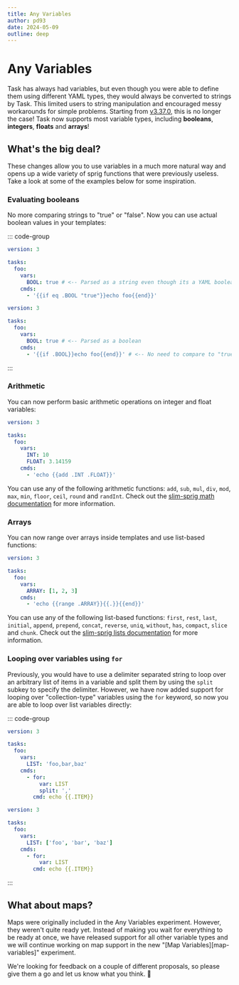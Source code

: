 ```yaml
---
title: Any Variables
author: pd93
date: 2024-05-09
outline: deep
---
```


# Any Variables

<AuthorCard :author="$frontmatter.author" />

Task has always had variables, but even though you were able to define them using different YAML types, they would always be converted to strings by Task. This limited users to string manipulation and encouraged messy workarounds for simple problems. Starting from [v3.37.0][v3.37.0], this is no longer the case! Task now supports most variable types, including **booleans**, **integers**, **floats** and **arrays**!

## What's the big deal?

These changes allow you to use variables in a much more natural way and opens up a wide variety of sprig functions that were previously useless. Take a look at some of the examples below for some inspiration.

### Evaluating booleans

No more comparing strings to "true" or "false". Now you can use actual boolean values in your templates:

::: code-group

```yaml [Before]
version: 3

tasks:
  foo:
    vars:
      BOOL: true # <-- Parsed as a string even though its a YAML boolean
    cmds:
      - '{{if eq .BOOL "true"}}echo foo{{end}}'
```

```yaml [After]
version: 3

tasks:
  foo:
    vars:
      BOOL: true # <-- Parsed as a boolean
    cmds:
      - '{{if .BOOL}}echo foo{{end}}' # <-- No need to compare to "true"
```

:::

### Arithmetic

You can now perform basic arithmetic operations on integer and float variables:

```yaml
version: 3

tasks:
  foo:
    vars:
      INT: 10
      FLOAT: 3.14159
    cmds:
      - 'echo {{add .INT .FLOAT}}'
```

You can use any of the following arithmetic functions: `add`, `sub`, `mul`, `div`, `mod`, `max`, `min`, `floor`, `ceil`, `round` and `randInt`. Check out the [slim-sprig math documentation][slim-sprig-math] for more information.

### Arrays

You can now range over arrays inside templates and use list-based functions:

```yaml
version: 3

tasks:
  foo:
    vars:
      ARRAY: [1, 2, 3]
    cmds:
      - 'echo {{range .ARRAY}}{{.}}{{end}}'
```

You can use any of the following list-based functions: `first`, `rest`, `last`, `initial`, `append`, `prepend`, `concat`, `reverse`, `uniq`, `without`, `has`, `compact`, `slice` and `chunk`. Check out the [slim-sprig lists documentation][slim-sprig-list] for more information.

### Looping over variables using `for`

Previously, you would have to use a delimiter separated string to loop over an arbitrary list of items in a variable and split them by using the `split` subkey to specify the delimiter. However, we have now added support for looping over "collection-type" variables using the `for` keyword, so now you are able to loop over list variables directly:

::: code-group

```yaml [Before]
version: 3

tasks:
  foo:
    vars:
      LIST: 'foo,bar,baz'
    cmds:
      - for:
          var: LIST
          split: ','
        cmd: echo {{.ITEM}}
```

```yaml [After]
version: 3

tasks:
  foo:
    vars:
      LIST: ['foo', 'bar', 'baz']
    cmds:
      - for:
          var: LIST
        cmd: echo {{.ITEM}}
```

:::

## What about maps?

Maps were originally included in the Any Variables experiment. However, they weren't quite ready yet. Instead of making you wait for everything to be ready at once, we have released support for all other variable types and we will continue working on map support in the new "[Map Variables][map-variables]" experiment.


We're looking for feedback on a couple of different proposals, so please give them a go and let us know what you think. 🙏

[v3.37.0]: https://github.com/go-task/task/releases/tag/v3.37.0
[slim-sprig-math]: https://go-task.github.io/slim-sprig/math.html
[slim-sprig-list]: https://go-task.github.io/slim-sprig/lists.html
